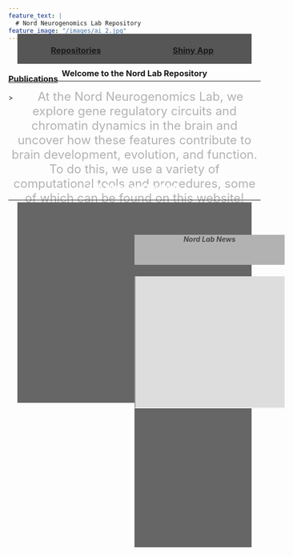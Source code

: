 ```yaml
---
feature_text: |
  # Nord Neurogenomics Lab Repository
feature_image: "/images/ai_2.jpg"
---
```


<meta name="viewport" content="width=device-width, initial-scale=1.0">

<style>
.container {
  text-align: center;
  width: 93%;
  margin: 0px auto;
}
.left-col {
  width: 50%;
  background: #666666;
  float: left;
  margin-bottom: -20px;
}
.right-col {
  width: 50%;
  float: left;
  background: #666666;
  margin-bottom: -20px;
}
@media screen and (max-width:950px) {
  .left-col {
  width: 100%;
  background: #666666;
  margin-bottom: 6px;
  }
  .right-col {
    width: 100%;
    background: #666666;
    margin-bottom: 15px;
  }

}
div.emb {
  display: inline-block;
  height: 311px;
  margin-top: 45px;
  margin-bottom: 45px; 
  overflow-y: scroll;
}
hr {
    display: inline-block;
    width: 100%;
    padding: 0;
    top-margin: -10px;
}
</style>

<div class="container" style="margin-top: -30px; height: 30px;">
  <section class="left-col" style="background-color: #565656;">
    <h3><a href="https://nordneurogenomicslab.github.io/repositories/" style="text-align: center; margin-bottom: 20px; margin-top: -40px;">Repositories</a></h3>
  </section>
  <aside class="right-col" style="background-color: #565656;">
    <h3><a href="https://nordlab.shinyapps.io/base_camp/" style="text-align: center; margin-bottom: 20px; margin-top: -40px;" target="_blank">Shiny App</a></h3>
  </aside>
</div>
<h3 style="margin-bottom: -20px; margin-top: 50px;"><a href="https://nordneurogenomicslab.github.io/publications/" style="text-align: center;">Publications</a></h3>

<hr>
<h3 style="text-align: center; margin-bottom: 30px; margin-top: -40px;">Welcome to the Nord Lab Repository</h3>
> <font size="5"><p style="color: #B2B2B2; text-align: center; text-indent: 1em; margin-top: -25px; margin-bottom: -25px;"> At the Nord Neurogenomics Lab, we explore gene regulatory circuits and chromatin dynamics in the brain and uncover how these features contribute to brain development, evolution, and function. To do this, we use a variety of computational tools and procedures, some of which can be found on this website!</p></font> 
<hr>

<h3 style="text-align: center; margin-bottom: 20px; margin-top: -50px;  color: #FFFFFF;"> Lab News and Updates</h3>
<div class="container">
  <section class="left-col">
    <div class="emb">
      <a class="twitter-timeline" data-tweet-limit="8" data-theme="dark" href="https://twitter.com/NordLabUCD" data-width="300" data-height="230"></a>
      <script async src="https://platform.twitter.com/widgets.js" charset="utf-8"></script>
    </div>    
  </section>
  <aside class="right-col">
    <div style="width: 300px; height: 600; display: inline-block; margin-bottom: 45px; margin-top: 45px;">
      <a style="position: absolute; width: 300px; height: 230px; z-index: 0; display: block; overflow:hidden;" href="https://nordlab.faculty.ucdavis.edu/news/" target="_blank"></a>
      <a style="display: block; overflow:hidden;">
        <h5 style="text-align: center; color: #494949; background-color: #B2B2B2; width: 300px; height: 60px;">Nord Lab News</h5>
      </a>
      <div id="frameContainer" style="overflow:hidden;">
        <iframe title="iframe" id="mainframe" href="https://nordlab.faculty.ucdavis.edu" src="https://nordlab.faculty.ucdavis.edu" scrolling="no" style="width: 300px; height: 600px; margin-top: -340px; margin-left: 0px;">
        </iframe>
      </div>
    </div>
  </aside>
</div>    

